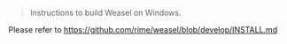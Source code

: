 > Instructions to build Weasel on Windows.

Please refer to
https://github.com/rime/weasel/blob/develop/INSTALL.md
